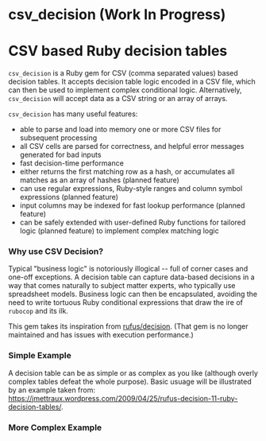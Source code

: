 csv_decision (Work In Progress)
===============================

# CSV based Ruby decision tables

`csv_decision` is a Ruby gem for CSV (comma separated values) based decision tables. 
It accepts decision table logic encoded in a CSV file, which can then be used to implement 
complex conditional logic. Alternatively, `csv_decision` will accept data as a CSV string
or an array of arrays.

`csv_decision` has many useful features:
 * able to parse and load into memory one or more CSV files for subsequent processing
 * all CSV cells are parsed for correctness, and helpful error messages generated for bad 
 inputs
 * fast decision-time performance
 * either returns the first matching row as a hash, or accumulates all matches as an 
 array of hashes (planned feature)
 * can use regular expressions, Ruby-style ranges and column symbol expressions 
 (planned feature)
 * input columns may be indexed for fast lookup performance (planned feature)
 * can be safely extended with user-defined Ruby functions for tailored logic 
 (planned feature) to implement complex matching logic
 
 ### Why use CSV Decision?
 
 Typical "business logic" is notoriously illogical -- full of corner cases and one-off 
 exceptions. 
 A decision table can capture data-based decisions in a way that comes naturally to 
 subject matter experts, who typically use spreadsheet models. 
 Business logic can then be encapsulated, avoiding the need to write tortuous 
 Ruby conditional expressions that draw the ire of `rubocop` and its ilk.
 
 This gem takes its inspiration from 
 [rufus/decision](https://github.com/jmettraux/rufus-decision).
 (That gem is no longer maintained and has issues with execution performance.)
 
 ### Simple Example
 
 A decision table can be as simple or as complex as you like (although overly complex 
 tables defeat the whole purpose). 
 Basic usuage will be illustrated by an example taken from:
 https://jmettraux.wordpress.com/2009/04/25/rufus-decision-11-ruby-decision-tables/.
 
 ### More Complex Example
 
 
 
